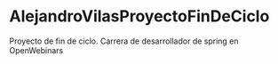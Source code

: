 # AlejandroVilasProyectoFinDeCiclo
Proyecto de fin de ciclo. Carrera de desarrollador de spring en OpenWebinars
